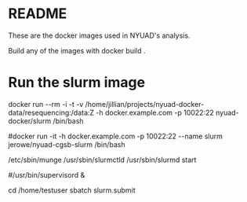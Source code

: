 # README

These are the docker images used in NYUAD's analysis.

Build any of the images with docker build .

# Run the slurm image

docker run --rm -i -t -v /home/jillian/projects/nyuad-docker-data/resequencing:/data:Z -h docker.example.com -p 10022:22 nyuad-docker/slurm /bin/bash

#docker run -it -h docker.example.com -p 10022:22 --name slurm jerowe/nyuad-cgsb-slurm /bin/bash

/etc/sbin/munge
/usr/sbin/slurmctld
/usr/sbin/slurmd start

#/usr/bin/supervisord &

cd /home/testuser
sbatch slurm.submit
